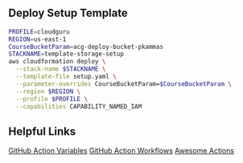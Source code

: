 
## Deploy Setup Template
```bash
PROFILE=cloudguru
REGION=us-east-1
CourseBucketParam=acg-deploy-bucket-pkammas
STACKNAME=template-storage-setup
aws cloudformation deploy \
  --stack-name $STACKNAME \
  --template-file setup.yaml \
  --parameter-overrides CourseBucketParam=$CourseBucketParam \
  --region $REGION \
  --profile $PROFILE \
  --capabilities CAPABILITY_NAMED_IAM
```

## Helpful Links
[GitHub Action Variables](https://help.github.com/en/actions/automating-your-workflow-with-github-actions/using-environment-variables)
[GitHub Action Workflows](https://help.github.com/en/actions/automating-your-workflow-with-github-actions/workflow-syntax-for-github-actions)
[Awesome Actions](https://github.com/sdras/awesome-actions)
